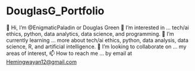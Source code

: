 # DouglasG_Portfolio
👋 Hi, I’m @EnigmaticPaladin or Douglas Green
👀 I’m interested in ... tech/ai ethics, python, data analytics, data science, and programming.
🌱 I’m currently learning ... more about tech/ai ethics, python, data analysis, data science, R, and artificial intelligence.
💞️ I’m looking to collaborate on ... my areas of interest,
📫 How to reach me ... by email at Hemingwayan12@gmail.com
